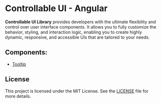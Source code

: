 # Controllable UI - Angular

**Controllable UI Library** provides developers with the ultimate flexibility and control over user interface components. It allows you to fully customize the behavior, styling, and interaction logic, enabling you to create highly dynamic, responsive, and accessible UIs that are tailored to your needs.

## Components:
- [Tooltip](projects/ngx-tooltip/README.md)

## License

This project is licensed under the MIT License. See the [LICENSE](LICENSE) file for more details.
